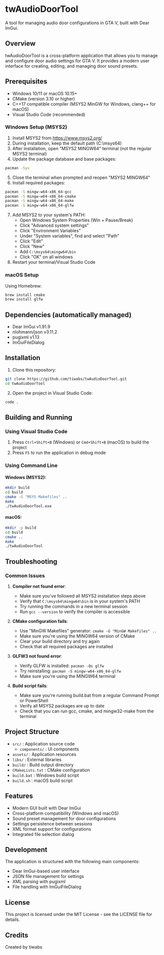 # twAudioDoorTool

A tool for managing audio door configurations in GTA V, built with Dear ImGui.

## Overview

twAudioDoorTool is a cross-platform application that allows you to manage and configure door audio settings for GTA V. It provides a modern user interface for creating, editing, and managing door sound presets.

## Prerequisites

- Windows 10/11 or macOS 10.15+
- CMake (version 3.10 or higher)
- C++17 compatible compiler (MSYS2 MinGW for Windows, clang++ for macOS)
- Visual Studio Code (recommended)

### Windows Setup (MSYS2)

1. Install MSYS2 from https://www.msys2.org/
2. During installation, keep the default path (C:\msys64)
3. After installation, open "MSYS2 MINGW64" terminal (not the regular MSYS2 terminal)
4. Update the package database and base packages:

```bash
pacman -Syu
```

5. Close the terminal when prompted and reopen "MSYS2 MINGW64"
6. Install required packages:

```bash
pacman -S mingw-w64-x86_64-gcc
pacman -S mingw-w64-x86_64-cmake
pacman -S mingw-w64-x86_64-make
pacman -S mingw-w64-x86_64-glfw
```

7. Add MSYS2 to your system's PATH:
   - Open Windows System Properties (Win + Pause/Break)
   - Click "Advanced system settings"
   - Click "Environment Variables"
   - Under "System variables", find and select "Path"
   - Click "Edit"
   - Click "New"
   - Add `C:\msys64\mingw64\bin`
   - Click "OK" on all windows
8. Restart your terminal/Visual Studio Code

### macOS Setup

Using Homebrew:

```bash
brew install cmake
brew install glfw
```

## Dependencies (automatically managed)

- Dear ImGui v1.91.9
- nlohmann/json v3.11.2
- pugixml v1.13
- ImGuiFileDialog

## Installation

1. Clone this repository:

```bash
git clone https://github.com/tiwabs/twAudioDoorTool.git
cd twAudioDoorTool
```

2. Open the project in Visual Studio Code:

```bash
code .
```

## Building and Running

### Using Visual Studio Code

1. Press `Ctrl+Shift+B` (Windows) or `Cmd+Shift+B` (macOS) to build the project
2. Press `F5` to run the application in debug mode

### Using Command Line

#### Windows (MSYS2):

```bash
mkdir build
cd build
cmake -G "MSYS Makefiles" ..
make
./twAudioDoorTool.exe
```

#### macOS:

```bash
mkdir -p build
cd build
cmake ..
make
./twAudioDoorTool
```

## Troubleshooting

### Common Issues

1. **Compiler not found error**:

   - Make sure you've followed all MSYS2 installation steps above
   - Verify that `C:\msys64\mingw64\bin` is in your system's PATH
   - Try running the commands in a new terminal session
   - Run `gcc --version` to verify the compiler is accessible

2. **CMake configuration fails**:

   - Use "MinGW Makefiles" generator: `cmake -G "MinGW Makefiles" ..`
   - Make sure you're using the MINGW64 version of CMake
   - Clear your build directory and try again
   - Check that all required packages are installed

3. **GLFW3 not found error**:

   - Verify GLFW is installed: `pacman -Qs glfw`
   - Try reinstalling: `pacman -S mingw-w64-x86_64-glfw`
   - Make sure you're using the MINGW64 terminal

4. **Build script fails**:
   - Make sure you're running build.bat from a regular Command Prompt or PowerShell
   - Verify all MSYS2 packages are up to date
   - Check that you can run gcc, cmake, and mingw32-make from the terminal

## Project Structure

- `src/` : Application source code
  - `components/` : UI components
- `assets/` : Application resources
- `libs/` : External libraries
- `build/` : Build output directory
- `CMakeLists.txt` : CMake configuration
- `build.bat` : Windows build script
- `build.sh` : macOS build script

## Features

- Modern GUI built with Dear ImGui
- Cross-platform compatibility (Windows and macOS)
- Sound preset management for door configurations
- Settings persistence between sessions
- XML format support for configurations
- Integrated file selection dialog

## Development

The application is structured with the following main components:

- Dear ImGui-based user interface
- JSON file management for settings
- XML parsing with pugixml
- File handling with ImGuiFileDialog

## License

This project is licensed under the MIT License - see the LICENSE file for details.

## Credits

Created by tiwabs
